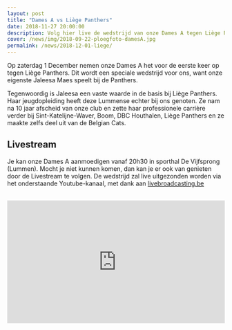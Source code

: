 ```yaml
---
layout: post
title: "Dames A vs Liège Panthers"
date: 2018-11-27 20:00:00
description: Volg hier live de wedstrijd van onze Dames A tegen Liège Panthers, zaterdag 1 December om 20h30!
cover: /news/img/2018-09-22-ploegfoto-damesA.jpg
permalink: /news/2018-12-01-liege/
---
```


Op zaterdag 1 December nemen onze Dames A het voor de eerste keer op tegen Liège Panthers. Dit wordt een speciale wedstrijd voor ons, want onze eigenste Jaleesa Maes speelt bij de Panthers. 

Tegenwoordig is Jaleesa een vaste waarde in de basis bij Liège Panthers. Haar jeugdopleiding heeft deze Lummense echter bij ons genoten. Ze nam na 10 jaar afscheid van onze club en zette haar professionele carrière verder bij Sint-Katelijne-Waver, Boom, DBC Houthalen, Liège Panthers en ze maakte zelfs deel uit van de Belgian Cats.

## Livestream

Je kan onze Dames A aanmoedigen vanaf 20h30 in sporthal De Vijfsprong (Lummen). Mocht je niet kunnen komen, dan kan je er ook van genieten door de Livestream te volgen. De wedstrijd zal live uitgezonden worden via het onderstaande Youtube-kanaal, met dank aan [livebroadcasting.be](http://www.livebroadcasting.be/)

<br />

<div style="position:relative;padding-top:56.25%;">
	<iframe style="position:absolute;top:0;left:0;width:100%;height:100%;" src="https://www.youtube.com/embed/AU_uoMKLJx4" frameborder="0" allow="accelerometer; autoplay; encrypted-media; gyroscope; picture-in-picture" allowfullscreen></iframe>
</div>
